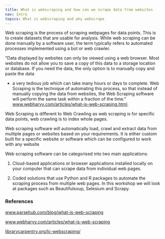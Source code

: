 ```yaml
---
title: What is webscraping and how can we scrape data from websites
nav: Intro
topics: What is webscraping and why webscrape   
---
```


Web scraping is the process of scraping webpages for data points. This is to create datasets that are usable for analysis. 
While web scraping can be done manually by a software user, the term typically refers to automated processes implemented using a bot or web crawler. 

"Data displayed by websites can only be viewed using a web browser. Most websites do not allow you to save a copy of this data 
to a storage location or database. If you need the data, the only option is to manually copy and paste the data
- a very tedious job which can take many hours or days to complete. Web Scraping is the technique of automating this process,
so that instead of manually copying the data from websites, the Web Scraping software will perform the same 
task within a fraction of the time." 
<a href='https://www.webharvy.com/articles/what-is-web-scraping.html' target="_blank">www.webharvy.com/articles/what-is-web-scraping.html</a>.

Web Scraping is different to Web Crawling as web scraping is for specific data points, web crawling is to index whole pages. 

Web scraping software will automatically load, crawl and extract data from multiple pages or websites based on your requirements. It is either custom built for a specific website or software which can be configured to work with any website  

Web scraping software can be categorised into two main applications:

1. Cloud-based applications or browser applications installed locally on your computer that can scrape data from individual web pages.

2. Coded solutions that use Python and R packages to automate the scraping process from multiple web pages. In this workshop we will look at packages such as Beautifulsoup, Selesium and Scrapy.


### References

<a href='https://www.parsehub.com/blog/what-is-web-scraping/' target="_blank">www.parsehub.com/blog/what-is-web-scraping</a>

<a href='https://www.webharvy.com/articles/what-is-web-scraping.html' target="_blank">www.webharvy.com/articles/what-is-web-scraping</a>

<a href='https://librarycarpentry.org/lc-webscraping/' target="_blank">librarycarpentry.org/lc-webscraping/</a>

